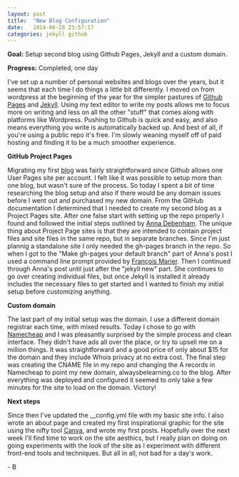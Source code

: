 ```yaml
---
layout: post
title:  "New Blog Configuration"
date:   2014-06-28 23:57:17
categories: jekyll github
---
```


**Goal:** Setup second blog using Github Pages, Jekyll and a custom domain.

**Progress:** Completed, one day

I've set up a number of personal websites and blogs over the years, but it seems that each time I do things a little bit differently. I moved on from wordpress at the beginning of the year for the simpler pastures of [Github Pages](https://pages.github.com/) and [Jekyll](http://jekyllrb.com/). Using my text editor to write my posts allows me to focus more on writing and less on all the other "stuff" that comes along with platforms like Wordpress. Pushing to Github is quick and easy, and also means everything you write is automatically backed up. And best of all, if you're using a public repo it's free. I'm slowly weaning myself off of paid hosting and finding it to be a much smoother experience.

**GitHub Project Pages**

Migrating my first [blog](http://www.onebrokeb.com) was fairly straightforward since Github allows one User Pages site per account. I felt like it was possible to setup more than one blog, but wasn't sure of the process. So today I spent a bit of time researching the blog setup and also if there would be any domain issues before I went out and purchased my new domain. From the GitHub documentation I determined that I needed to create my second blog as a Project Pages site. After one false start with setting up the repo properly I found and followed the initial steps outlined by [Anna Debenham](http://24ways.org/2013/get-started-with-github-pages/). The unique thing about Project Page sites is that they are intended to contain project files and site files in the same repo, but in separate branches. Since I'm just plannig a standalone site I only needed the gh-pages branch in the repo. So when I got to the "Make gh-pages your default branch" part of Anna's post I used a command line prompt provided by [François Marier](http://feeding.cloud.geek.nz/posts/setting-default-git-branch-in-bare/). Then I continued through Anna's post until just after the "jekyll new" part. She continues to go over creating individual files, but once Jekyll is installed it already includes the necessary files to get started and I wanted to finish my initial setup before customizing anything. 

**Custom domain**

The last part of my initial setup was the domain. I use a different domain registrar each time, with mixed results. Today I chose to go with [Namecheap](http://www.namecheap.com) and I was pleasantly surprised by the simple process and clean interface. They didn't have ads all over the place, or try to upsell me on a million things. It was straightforward and a good price of only about $15 for the domain and they include Whois privacy at no extra cost. The final step was creating the CNAME file in my repo and changing the A records in Namecheap to point my new domain, alwaysbelearning.co to the blog. After everything was deployed and configured it seemed to only take a few minutes for the site to load on the domain. Victory!

**Next steps**

Since then I've updated the __config.yml file with my basic site info. I also wrote an about page and created my first inspirational graphic for the site using the nifty tool [Canva](http://www.canva.com), and wrote my first posts. Hopefully over the next week I'll find time to work on the site aesthics, but I really plan on doing on going experiments with the look of the site as I experiment with different front-end tools and techniques. But all in all, not bad for a day's work.

\- B